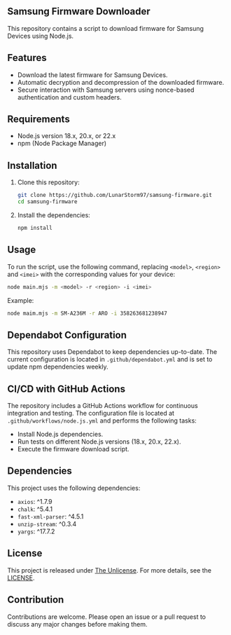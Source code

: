 ## Samsung Firmware Downloader

This repository contains a script to download firmware for Samsung Devices using Node.js.

## Features

- Download the latest firmware for Samsung Devices.
- Automatic decryption and decompression of the downloaded firmware.
- Secure interaction with Samsung servers using nonce-based authentication and custom headers.

## Requirements

- Node.js version 18.x, 20.x, or 22.x
- npm (Node Package Manager)

## Installation

1. Clone this repository:
    ```bash
    git clone https://github.com/LunarStorm97/samsung-firmware.git
    cd samsung-firmware
    ```

2. Install the dependencies:
    ```bash
    npm install
    ```

## Usage

To run the script, use the following command, replacing `<model>`, `<region>` and `<imei>` with the corresponding values for your device:
```bash
node main.mjs -m <model> -r <region> -i <imei>
```

Example:
```bash
node maim.mjs -m SM-A236M -r ARO -i 358263681238947
```

## Dependabot Configuration

This repository uses Dependabot to keep dependencies up-to-date. The current configuration is located in `.github/dependabot.yml` and is set to update npm dependencies weekly.

## CI/CD with GitHub Actions

The repository includes a GitHub Actions workflow for continuous integration and testing. The configuration file is located at `.github/workflows/node.js.yml` and performs the following tasks:

- Install Node.js dependencies.
- Run tests on different Node.js versions (18.x, 20.x, 22.x).
- Execute the firmware download script.

## Dependencies

This project uses the following dependencies:

- `axios`: ^1.7.9
- `chalk`: ^5.4.1
- `fast-xml-parser`: ^4.5.1
- `unzip-stream`: ^0.3.4
- `yargs`: ^17.7.2

## License

This project is released under [The Unlicense](https://unlicense.org). For more details, see the [LICENSE](./LICENSE).

## Contribution

Contributions are welcome. Please open an issue or a pull request to discuss any major changes before making them.
